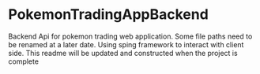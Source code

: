 # PokemonTradingAppBackend
Backend Api for pokemon trading web application. Some file paths need to be renamed at a later date. Using sping framework to interact with client side.
This readme will be updated and constructed when the project is complete
